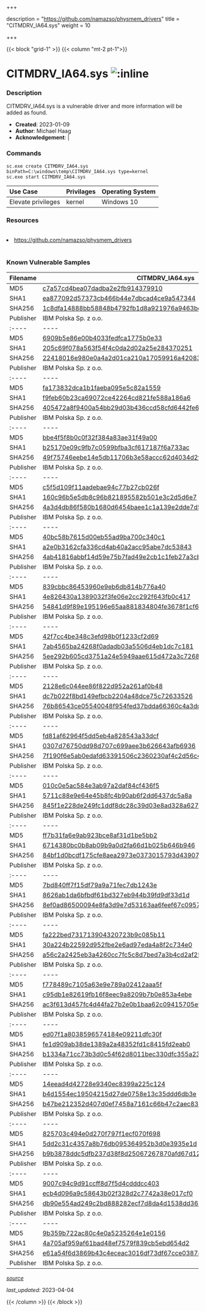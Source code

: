 +++

description = "https://github.com/namazso/physmem_drivers"
title = "CITMDRV_IA64.sys"
weight = 10

+++


{{< block "grid-1" >}}
{{< column "mt-2 pt-1">}}


# CITMDRV_IA64.sys ![:inline](/images/twitter_verified.png) 


### Description

CITMDRV_IA64.sys is a vulnerable driver and more information will be added as found.

- **Created**: 2023-01-09
- **Author**: Michael Haag
- **Acknowledgement**:  | [](https://twitter.com/)

### Commands

```
sc.exe create CITMDRV_IA64.sys binPath=C:\windows\temp\CITMDRV_IA64.sys type=kernel
sc.exe start CITMDRV_IA64.sys
```

| Use Case | Privilages | Operating System | 
|:---- | ---- | ---- |
| Elevate privileges | kernel | Windows 10 |

### Resources
<br>
<li><a href=" https://github.com/namazso/physmem_drivers"> https://github.com/namazso/physmem_drivers</a></li>
<br>

### Known Vulnerable Samples

| Filename | CITMDRV_IA64.sys |
|:---- | ---- | 
| MD5 | <a href="https://www.virustotal.com/gui/file/c7a57cd4bea07dadba2e2fb914379910">c7a57cd4bea07dadba2e2fb914379910</a> |
| SHA1 | <a href="https://www.virustotal.com/gui/file/ea877092d57373cb466b44e7dbcad4ce9a547344">ea877092d57373cb466b44e7dbcad4ce9a547344</a> |
| SHA256 | <a href="https://www.virustotal.com/gui/file/1c8dfa14888bb58848b4792fb1d8a921976a9463be8334cff45cc96f1276049a">1c8dfa14888bb58848b4792fb1d8a921976a9463be8334cff45cc96f1276049a</a> |
| Publisher | IBM Polska Sp. z o.o. || Signature | IBM Polska Sp. z o.o., Symantec Class 3 SHA256 Code Signing CA, VeriSign   || Filename | CITMDRV_IA64.sys |
|:---- | ---- | 
| MD5 | <a href="https://www.virustotal.com/gui/file/6909b5e86e00b4033fedfca1775b0e33">6909b5e86e00b4033fedfca1775b0e33</a> |
| SHA1 | <a href="https://www.virustotal.com/gui/file/205c69f078a563f54f4c0da2d02a25e284370251">205c69f078a563f54f4c0da2d02a25e284370251</a> |
| SHA256 | <a href="https://www.virustotal.com/gui/file/22418016e980e0a4a2d01ca210a17059916a4208352c1018b0079ccb19aaf86a">22418016e980e0a4a2d01ca210a17059916a4208352c1018b0079ccb19aaf86a</a> |
| Publisher | IBM Polska Sp. z o.o. || Signature | IBM Polska Sp. z o.o., VeriSign Class 3 Code Signing 2009-2 CA, VeriSign Class 3 Public Primary CA   || Filename | CITMDRV_IA64.sys |
|:---- | ---- | 
| MD5 | <a href="https://www.virustotal.com/gui/file/fa173832dca1b1faeba095e5c82a1559">fa173832dca1b1faeba095e5c82a1559</a> |
| SHA1 | <a href="https://www.virustotal.com/gui/file/f9feb60b23ca69072ce42264cd821fe588a186a6">f9feb60b23ca69072ce42264cd821fe588a186a6</a> |
| SHA256 | <a href="https://www.virustotal.com/gui/file/405472a8f9400a54bb29d03b436ccd58cfd6442fe686f6d2ed4f63f002854659">405472a8f9400a54bb29d03b436ccd58cfd6442fe686f6d2ed4f63f002854659</a> |
| Publisher | IBM Polska Sp. z o.o. || Signature | IBM Polska Sp. z o.o., VeriSign Class 3 Code Signing 2009-2 CA, VeriSign Class 3 Public Primary Certification Authority (PCA3 G1 SHA1)   || Filename | CITMDRV_IA64.sys |
|:---- | ---- | 
| MD5 | <a href="https://www.virustotal.com/gui/file/bbe4f5f8b0c0f32f384a83ae31f49a00">bbe4f5f8b0c0f32f384a83ae31f49a00</a> |
| SHA1 | <a href="https://www.virustotal.com/gui/file/b25170e09c9fb7c0599bfba3cf617187f6a733ac">b25170e09c9fb7c0599bfba3cf617187f6a733ac</a> |
| SHA256 | <a href="https://www.virustotal.com/gui/file/49f75746eebe14e5db11706b3e58accc62d4034d2f1c05c681ecef5d1ad933ba">49f75746eebe14e5db11706b3e58accc62d4034d2f1c05c681ecef5d1ad933ba</a> |
| Publisher | IBM Polska Sp. z o.o. || Signature | IBM Polska Sp. z o.o., VeriSign Class 3 Code Signing 2010 CA, VeriSign   || Filename | CITMDRV_IA64.sys |
|:---- | ---- | 
| MD5 | <a href="https://www.virustotal.com/gui/file/c5f5d109f11aadebae94c77b27cb026f">c5f5d109f11aadebae94c77b27cb026f</a> |
| SHA1 | <a href="https://www.virustotal.com/gui/file/160c96b5e5db8c96b821895582b501e3c2d5d6e7">160c96b5e5db8c96b821895582b501e3c2d5d6e7</a> |
| SHA256 | <a href="https://www.virustotal.com/gui/file/4a3d4db86f580b1680d6454baee1c1a139e2dde7d55e972ba7c92ec3f555dce2">4a3d4db86f580b1680d6454baee1c1a139e2dde7d55e972ba7c92ec3f555dce2</a> |
| Publisher | IBM Polska Sp. z o.o. || Signature | IBM Polska Sp. z o.o., VeriSign Class 3 Code Signing 2010 CA, VeriSign   || Filename | CITMDRV_IA64.sys |
|:---- | ---- | 
| MD5 | <a href="https://www.virustotal.com/gui/file/40bc58b7615d00eb55ad9ba700c340c1">40bc58b7615d00eb55ad9ba700c340c1</a> |
| SHA1 | <a href="https://www.virustotal.com/gui/file/a2e0b3162cfa336cd4ab40a2acc95abe7dc53843">a2e0b3162cfa336cd4ab40a2acc95abe7dc53843</a> |
| SHA256 | <a href="https://www.virustotal.com/gui/file/4ab41816abbf14d59e75b7fad49e2cb1c1feb27a3cb27402297a2a4793ff9da7">4ab41816abbf14d59e75b7fad49e2cb1c1feb27a3cb27402297a2a4793ff9da7</a> |
| Publisher | IBM Polska Sp. z o.o. || Signature | IBM Polska Sp. z o.o., Symantec Class 3 SHA256 Code Signing CA, VeriSign   || Filename | CITMDRV_IA64.sys |
|:---- | ---- | 
| MD5 | <a href="https://www.virustotal.com/gui/file/839cbbc86453960e9eb6db814b776a40">839cbbc86453960e9eb6db814b776a40</a> |
| SHA1 | <a href="https://www.virustotal.com/gui/file/4e826430a1389032f3fe06e2cc292f643fb0c417">4e826430a1389032f3fe06e2cc292f643fb0c417</a> |
| SHA256 | <a href="https://www.virustotal.com/gui/file/54841d9f89e195196e65aa881834804fe3678f1cf6b328cab8703edd15e3ec57">54841d9f89e195196e65aa881834804fe3678f1cf6b328cab8703edd15e3ec57</a> |
| Publisher | IBM Polska Sp. z o.o. || Signature | IBM Polska Sp. z o.o., Symantec Class 3 SHA256 Code Signing CA, VeriSign   || Filename | CITMDRV_IA64.sys |
|:---- | ---- | 
| MD5 | <a href="https://www.virustotal.com/gui/file/42f7cc4be348c3efd98b0f1233cf2d69">42f7cc4be348c3efd98b0f1233cf2d69</a> |
| SHA1 | <a href="https://www.virustotal.com/gui/file/7ab4565ba24268f0adadb03a5506d4eb1dc7c181">7ab4565ba24268f0adadb03a5506d4eb1dc7c181</a> |
| SHA256 | <a href="https://www.virustotal.com/gui/file/5ee292b605cd3751a24e5949aae615d472a3c72688632c3040dc311055b75a92">5ee292b605cd3751a24e5949aae615d472a3c72688632c3040dc311055b75a92</a> |
| Publisher | IBM Polska Sp. z o.o. || Signature | IBM Polska Sp. z o.o., VeriSign Class 3 Code Signing 2010 CA, VeriSign   || Filename | CITMDRV_IA64.sys |
|:---- | ---- | 
| MD5 | <a href="https://www.virustotal.com/gui/file/2128e6c044ee86f822d952a261af0b48">2128e6c044ee86f822d952a261af0b48</a> |
| SHA1 | <a href="https://www.virustotal.com/gui/file/dc7b022f8bd149efbcb2204a48dce75c72633526">dc7b022f8bd149efbcb2204a48dce75c72633526</a> |
| SHA256 | <a href="https://www.virustotal.com/gui/file/76b86543ce05540048f954fed37bdda66360c4a3ddb8328213d5aef7a960c184">76b86543ce05540048f954fed37bdda66360c4a3ddb8328213d5aef7a960c184</a> |
| Publisher | IBM Polska Sp. z o.o. || Signature | IBM Polska Sp. z o.o., Symantec Class 3 SHA256 Code Signing CA, VeriSign   || Filename | CITMDRV_IA64.sys |
|:---- | ---- | 
| MD5 | <a href="https://www.virustotal.com/gui/file/fd81af62964f5dd5eb4a828543a33dcf">fd81af62964f5dd5eb4a828543a33dcf</a> |
| SHA1 | <a href="https://www.virustotal.com/gui/file/0307d76750dd98d707c699aee3b626643afb6936">0307d76750dd98d707c699aee3b626643afb6936</a> |
| SHA256 | <a href="https://www.virustotal.com/gui/file/7f190f6e5ab0edafd63391506c2360230af4c2d56c45fc8996a168a1fc12d457">7f190f6e5ab0edafd63391506c2360230af4c2d56c45fc8996a168a1fc12d457</a> |
| Publisher | IBM Polska Sp. z o.o. || Signature | IBM Polska Sp. z o.o., VeriSign Class 3 Code Signing 2009-2 CA, VeriSign Class 3 Public Primary CA   || Filename | CITMDRV_IA64.sys |
|:---- | ---- | 
| MD5 | <a href="https://www.virustotal.com/gui/file/010c0e5ac584e3ab97a2daf84cf436f5">010c0e5ac584e3ab97a2daf84cf436f5</a> |
| SHA1 | <a href="https://www.virustotal.com/gui/file/5711c88e9e64e45b8fc4b90ab6f2dd6437dc5a8a">5711c88e9e64e45b8fc4b90ab6f2dd6437dc5a8a</a> |
| SHA256 | <a href="https://www.virustotal.com/gui/file/845f1e228de249fc1ddf8dc28c39d03e8ad328a6277b6502d3932e83b879a65a">845f1e228de249fc1ddf8dc28c39d03e8ad328a6277b6502d3932e83b879a65a</a> |
| Publisher | IBM Polska Sp. z o.o. || Signature | IBM Polska Sp. z o.o., Symantec Class 3 SHA256 Code Signing CA, VeriSign   || Filename | CITMDRV_IA64.sys |
|:---- | ---- | 
| MD5 | <a href="https://www.virustotal.com/gui/file/ff7b31fa6e9ab923bce8af31d1be5bb2">ff7b31fa6e9ab923bce8af31d1be5bb2</a> |
| SHA1 | <a href="https://www.virustotal.com/gui/file/6714380bc0b8ab09b9a0d2fa66d1b025b646b946">6714380bc0b8ab09b9a0d2fa66d1b025b646b946</a> |
| SHA256 | <a href="https://www.virustotal.com/gui/file/84bf1d0bcdf175cfe8aea2973e0373015793d43907410ae97e2071b2c4b8e2d4">84bf1d0bcdf175cfe8aea2973e0373015793d43907410ae97e2071b2c4b8e2d4</a> |
| Publisher | IBM Polska Sp. z o.o. || Signature | IBM Polska Sp. z o.o., VeriSign Class 3 Code Signing 2010 CA, VeriSign   || Filename | CITMDRV_IA64.sys |
|:---- | ---- | 
| MD5 | <a href="https://www.virustotal.com/gui/file/7bd840ff7f15df79a9a71fec7db1243e">7bd840ff7f15df79a9a71fec7db1243e</a> |
| SHA1 | <a href="https://www.virustotal.com/gui/file/8626ab1da6bfbdf61bd327eb944b39fd9df33d1d">8626ab1da6bfbdf61bd327eb944b39fd9df33d1d</a> |
| SHA256 | <a href="https://www.virustotal.com/gui/file/8ef0ad86500094e8fa3d9e7d53163aa6feef67c09575c169873c494ed66f057f">8ef0ad86500094e8fa3d9e7d53163aa6feef67c09575c169873c494ed66f057f</a> |
| Publisher | IBM Polska Sp. z o.o. || Signature | IBM Polska Sp. z o.o., VeriSign Class 3 Code Signing 2010 CA, VeriSign   || Filename | CITMDRV_IA64.sys |
|:---- | ---- | 
| MD5 | <a href="https://www.virustotal.com/gui/file/fa222bed731713904320723b9c085b11">fa222bed731713904320723b9c085b11</a> |
| SHA1 | <a href="https://www.virustotal.com/gui/file/30a224b22592d952fbe2e6ad97eda4a8f2c734e0">30a224b22592d952fbe2e6ad97eda4a8f2c734e0</a> |
| SHA256 | <a href="https://www.virustotal.com/gui/file/a56c2a2425eb3a4260cc7fc5c8d7bed7a3b4cd2af256185f24471c668853aee8">a56c2a2425eb3a4260cc7fc5c8d7bed7a3b4cd2af256185f24471c668853aee8</a> |
| Publisher | IBM Polska Sp. z o.o. || Signature | IBM Polska Sp. z o.o., Symantec Class 3 SHA256 Code Signing CA, VeriSign   || Filename | CITMDRV_IA64.sys |
|:---- | ---- | 
| MD5 | <a href="https://www.virustotal.com/gui/file/f778489c7105a63e9e789a02412aaa5f">f778489c7105a63e9e789a02412aaa5f</a> |
| SHA1 | <a href="https://www.virustotal.com/gui/file/c95db1e82619fb16f8eec9a8209b7b0e853a4ebe">c95db1e82619fb16f8eec9a8209b7b0e853a4ebe</a> |
| SHA256 | <a href="https://www.virustotal.com/gui/file/ac3f613d457fc4d44fa27b2e0b1baa62c09415705efb5a40a4756da39b3ac165">ac3f613d457fc4d44fa27b2e0b1baa62c09415705efb5a40a4756da39b3ac165</a> |
| Publisher | IBM Polska Sp. z o.o. || Signature | IBM Polska Sp. z o.o., Symantec Class 3 SHA256 Code Signing CA, VeriSign   || Filename | CITMDRV_IA64.sys |
|:---- | ---- | 
| MD5 | <a href="https://www.virustotal.com/gui/file/ed07f1a8038596574184e09211dfc30f">ed07f1a8038596574184e09211dfc30f</a> |
| SHA1 | <a href="https://www.virustotal.com/gui/file/fe1d909ab38de1389a2a48352fd1c8415fd2eab0">fe1d909ab38de1389a2a48352fd1c8415fd2eab0</a> |
| SHA256 | <a href="https://www.virustotal.com/gui/file/b1334a71cc73b3d0c54f62d8011bec330dfc355a239bf94a121f6e4c86a30a2e">b1334a71cc73b3d0c54f62d8011bec330dfc355a239bf94a121f6e4c86a30a2e</a> |
| Publisher | IBM Polska Sp. z o.o. || Signature | IBM Polska Sp. z o.o., VeriSign Class 3 Code Signing 2009-2 CA, VeriSign Class 3 Public Primary CA   || Filename | CITMDRV_IA64.sys |
|:---- | ---- | 
| MD5 | <a href="https://www.virustotal.com/gui/file/14eead4d42728e9340ec8399a225c124">14eead4d42728e9340ec8399a225c124</a> |
| SHA1 | <a href="https://www.virustotal.com/gui/file/b4d1554ec19504215d27de0758e13c35ddd6db3e">b4d1554ec19504215d27de0758e13c35ddd6db3e</a> |
| SHA256 | <a href="https://www.virustotal.com/gui/file/b47be212352d407d0ef7458a7161c66b47c2aec8391dd101df11e65728337a6a">b47be212352d407d0ef7458a7161c66b47c2aec8391dd101df11e65728337a6a</a> |
| Publisher | IBM Polska Sp. z o.o. || Signature | IBM Polska Sp. z o.o., Symantec Class 3 SHA256 Code Signing CA, VeriSign   || Filename | CITMDRV_IA64.sys |
|:---- | ---- | 
| MD5 | <a href="https://www.virustotal.com/gui/file/825703c494e0d270f797f1ecf070f698">825703c494e0d270f797f1ecf070f698</a> |
| SHA1 | <a href="https://www.virustotal.com/gui/file/5dd2c31c4357a8b76db095364952b3d0e3935e1d">5dd2c31c4357a8b76db095364952b3d0e3935e1d</a> |
| SHA256 | <a href="https://www.virustotal.com/gui/file/b9b3878ddc5dfb237d38f8d25067267870afd67d12a330397a8853209c4d889c">b9b3878ddc5dfb237d38f8d25067267870afd67d12a330397a8853209c4d889c</a> |
| Publisher | IBM Polska Sp. z o.o. || Signature | IBM Polska Sp. z o.o., Symantec Class 3 SHA256 Code Signing CA, VeriSign   || Filename | CITMDRV_IA64.sys |
|:---- | ---- | 
| MD5 | <a href="https://www.virustotal.com/gui/file/9007c94c9d91ccff8d7f5d4cdddcc403">9007c94c9d91ccff8d7f5d4cdddcc403</a> |
| SHA1 | <a href="https://www.virustotal.com/gui/file/ecb4d096a9c58643b02f328d2c7742a38e017cf0">ecb4d096a9c58643b02f328d2c7742a38e017cf0</a> |
| SHA256 | <a href="https://www.virustotal.com/gui/file/db90e554ad249c2bd888282ecf7d8da4d1538dd364129a3327b54f8242dd5653">db90e554ad249c2bd888282ecf7d8da4d1538dd364129a3327b54f8242dd5653</a> |
| Publisher | IBM Polska Sp. z o.o. || Signature | IBM Polska Sp. z o.o., Symantec Class 3 SHA256 Code Signing CA, VeriSign   || Filename | CITMDRV_IA64.sys |
|:---- | ---- | 
| MD5 | <a href="https://www.virustotal.com/gui/file/9b359b722ac80c4e0a5235264e1e0156">9b359b722ac80c4e0a5235264e1e0156</a> |
| SHA1 | <a href="https://www.virustotal.com/gui/file/4a705af959af61bad48ef7579f839cb5ebd654d2">4a705af959af61bad48ef7579f839cb5ebd654d2</a> |
| SHA256 | <a href="https://www.virustotal.com/gui/file/e61a54f6d3869b43c4eceac3016df73df67cce03878c5a6167166601c5d3f028">e61a54f6d3869b43c4eceac3016df73df67cce03878c5a6167166601c5d3f028</a> |
| Publisher | IBM Polska Sp. z o.o. || Signature | IBM Polska Sp. z o.o., VeriSign Class 3 Code Signing 2010 CA, VeriSign   |


[*source*](https://github.com/magicsword-io/LOLDrivers/tree/main/yaml/citmdrv_ia64.sys.yml)

*last_updated:* 2023-04-04








{{< /column >}}
{{< /block >}}
